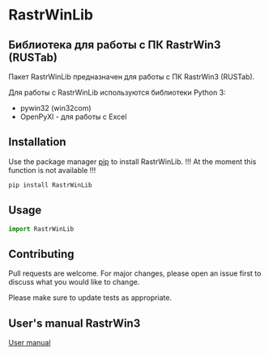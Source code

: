 # RastrWinLib

## Библиотека для работы с ПК RastrWin3 (RUSTab)

Пакет RastrWinLib предназначен для работы с ПК RastrWin3 (RUSTab).

Для работы с RastrWinLib используются библиотеки Python 3:

- pywin32 (win32com)
- OpenPyXl - для работы с Excel

## Installation

Use the package manager [pip](https://pip.pypa.io/en/stable/) to install RastrWinLib. !!! At the moment this function is not available !!!

```bash
pip install RastrWinLib
```

## Usage

```python
import RastrWinLib


```

## Contributing
Pull requests are welcome. For major changes, please open an issue first to discuss what you would like to change.

Please make sure to update tests as appropriate.

## User's manual RastrWin3 
[User manual](https://www.rastrwin.ru/download/Files/RastrWin3_2020_10_05.pdf)

